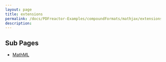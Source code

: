 ```yaml
---
layout: page
title: extensions
permalink: /docs/PDFreactor-Examples/compoundFormats/mathjax/extensions/
description: 
---
```


## Sub Pages
* [MathML](/compare.html2pdf.tools/docs/PDFreactor-Examples/compoundFormats/mathjax/extensions/MathML/)



